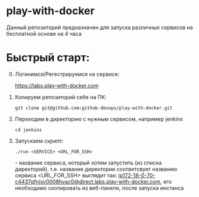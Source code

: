 # play-with-docker

Данный репозиторий предназначен для запуска различных сервисов на бесплатной основе на 4 часа

# Быстрый старт:

0.  Логинимся/Регестрируемся на сервисе:
    
    https://labs.play-with-docker.com

1.  Копируем репозиторий себе на ПК:

        git clone git@github.com:github-devops/play-with-docker.git

2.  Переходим в директорию с нужным сервисом, например jenkins
    
        cd jenkins

3.  Запускаем скрипт:

        ./run <SERVICE> <URL_FOR_SSH>

    <SERVICE> - название сервиса, который хотим запустить (из списка директорий), т.е. название директории соответсвует названию сервиса
    <URL_FOR_SSH> выглядит так: ip172-18-0-70-c4437qfnjsv0008hvac0@direct.labs.play-with-docker.com,
    его необходимо скопировать из веб-панели, после запуска инстанса
